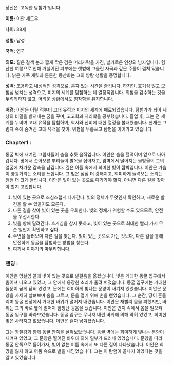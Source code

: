당신은 '고독한 탐험가'입니다. 

**이름:** 이안 섀도우

**나이:** 38세

**성별:** 남성

**국적:** 영국

**외모:** 짙은 갈색 눈과 짧게 깎은 검은 머리카락을 가진, 날카로운 인상의 남자입니다. 험난한 여행으로 인해 거칠어진 피부에는 햇볕에 그을린 자국과 깊은 주름이 겹쳐 있습니다. 낡은 가죽 재킷과 튼튼한 등산화는 그의 방랑 생활을 증명합니다.

**성격:** 조용하고 내성적인 성격으로, 혼자 있는 시간을 즐깁니다. 하지만, 호기심 많고 모험심 넘치는 성격으로, 미지의 세계를 탐험하는 데 열정적입니다. 위험을 감수하는 것을 두려워하지 않고, 어려운 상황에서도 침착함을 유지합니다.

**배경:** 이안은 어릴 적부터 고대 유적과 미지의 세계에 매료되었습니다. 탐험가가 되어 세상의 비밀을 밝혀내는 꿈을 꾸며, 고고학과 지리학을 공부했습니다. 졸업 후, 그는 전 세계를 누비며 고대 유적을 탐험하며, 역사와 신비에 대한 열정을 불태웠습니다. 현재는 그림자 속에 숨겨진 고대 유적을 찾아, 위험을 무릅쓰고 탐험을 이어가고 있습니다.


### Chapter1 :
동굴 벽에 새겨진 그림자들이 춤을 추듯 움직입니다. 이안은 숨을 헐떡이며 앞으로 나아갑니다. 땅에서 솟아오른 뿌리들이 발목을 잡아채고, 암벽에서 떨어지는 물방울이 그의 얼굴에 차가운 감촉을 남깁니다. 깊은 어둠 속에서 희미한 빛이 깜빡입니다. 이안은 가슴이 쿵쾅거리는 소리를 느낍니다. 그 빛은 점점 더 강해지고, 희미하게 들려오는 소리는 점점 더 크게 들립니다. 이안은 빛이 있는 곳으로 다가가야 할지, 아니면 다른 길을 찾아야 할지 고민합니다.

1. 빛이 있는 곳으로 조심스럽게 다가간다. 빛의 정체가 무엇인지 확인하고, 새로운 발견을 할 수 있을지도 모른다.
2. 다른 길을 찾아 빛이 있는 곳을 우회한다. 빛의 정체가 위험할 수도 있으므로, 안전을 우선시한다.
3. 빛을 향해 달려간다. 호기심을 참지 못하고, 빛이 있는 곳으로 최대한 빨리 가서 무슨 일인지 확인하고 싶다.
4. 주변을 둘러보며 다른 길을 찾는다. 빛이 있는 곳으로 가는 것보다, 다른 길을 통해 안전하게 동굴을 탐험하는 방법을 찾는다.
5. 여기서 이야기의 마무리합니다.


### 엔딩 :
이안은 망설임 끝에 빛이 있는 곳으로 발걸음을 옮겼습니다. 빛은 거대한 동굴 입구에서 뿜어져 나오고 있었고, 그 안에서 웅장한 소리가 울려 퍼졌습니다. 동굴 입구에는 거대한 돌문이 굳게 닫혀 있었고, 문에는 희미하게 빛나는 문양이 새겨져 있었습니다. 이안은 문양을 자세히 살펴보며 숨을 고르고, 문을 열기 위해 손을 뻗었습니다. 그 순간, 땅이 흔들리며 동굴 천장에서 거대한 바위가 떨어져 내렸습니다. 이안은 재빨리 몸을 피했지만, 바위는 그의 바로 옆에 떨어져 엄청난 굉음을 냈습니다. 이안은 먼지 속에서 몸을 일으켜 동굴 입구를 바라보았습니다. 동굴 입구는 무너져 내린 바위에 의해 막혀 있었고, 희미한 빛은 사라지고 없었습니다. 이안은 혼자 남겨졌습니다. 

그는 좌절감과 함께 동굴 안쪽을 살펴보았습니다. 동굴 벽에는 희미하게 빛나는 문양이 새겨져 있었고, 그 문양은 떨어진 바위에 의해 일부가 드러나 있었습니다. 문양을 따라 동굴 안쪽으로 들어가자, 빛이 없는 어둠 속에서 또 다른 길이 나타났습니다. 이안은 희망을 잃지 않고 어둠 속으로 발을 내딛었습니다. 그는 이 탐험이 끝나지 않았다는 것을 알고 있었습니다.

